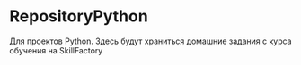 # RepositoryPython
Для проектов Python.
Здесь будут храниться домашние задания с курса обучения на SkillFactory
